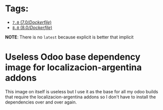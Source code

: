 Tags:
=====

* [`7.0` (7.0/_Dockerfile_)](https://github.com/ludat/docker-odoo/blob/7.0/deps/localizacion-argentina/Dockerfile)
* [`8.0` (8.0/_Dockerfile_)](https://github.com/ludat/docker-odoo/blob/8.0/deps/localizacion-argentina/Dockerfile)

**NOTE**: There is no `latest` because explicit is better that implicit

Useless Odoo base dependency image for localizacion-argentina addons
====================================================================

This image on itself is useless but I use it as the base for all my odoo builds that require the localizacion-argentina addons so I don't have to install the dependencies over and over again.
